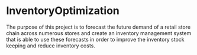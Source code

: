 # InventoryOptimization

The purpose of this project is to forecast the future demand of a retail store chain across numerous stores and create an inventory management system that is able to use these forecasts in order to improve the inventory stock keeping and reduce inventory costs.
